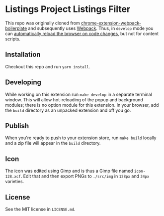 # Listings Project Listings Filter

This repo was originally cloned from [chrome-extension-webpack-boilerplate](https://github.com/samuelsimoes/chrome-extension-webpack-boilerplate) and subsequently uses [Webpack](https://webpack.github.io/). Thus, in `develop` mode you can [automatically reload the browser on code changes](https://webpack.github.io/docs/webpack-dev-server.html#automatic-refresh), but not for content scripts.

## Installation

Checkout this repo and run `yarn install`.

## Developing

While working on this extension run `make develop` in a separate terminal window. This will allow hot-reloading of the popup and background modules; there is no option module for this extension. In your browser, add the `build` directory as an unpacked extension and off you go.

## Publish

When you're ready to push to your extension store, run `make build` locally and a zip file will appear in the `build` directory.

## Icon

The icon was edited using Gimp and is thus a Gimp file named `icon-128.xcf`. Edit that and then export PNGs to `./src/img` in `128px` and `34px` varieties.

## License

See the MIT license in `LICENSE.md`.
